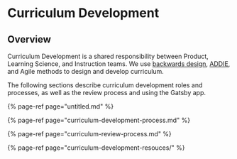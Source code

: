 # Curriculum Development

## Overview

Curriculum Development is a shared responsibility between Product, Learning Science, and Instruction teams. We use [backwards design](https://www.cultofpedagogy.com/backward-design-basics/), [ADDIE](https://www.iddblog.org/addie-vs-agile-model-an-instructional-designers-perspective/), and Agile methods to design and develop curriculum.

The following sections describe curriculum development roles and processes, as well as the review process and using the Gatsby app.

{% page-ref page="untitled.md" %}

{% page-ref page="curriculum-development-process.md" %}

{% page-ref page="curriculum-review-process.md" %}

{% page-ref page="curriculum-development-resouces/" %}

